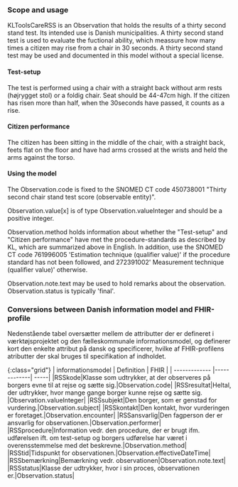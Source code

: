 ### Scope and usage
KLToolsCareRSS is an Observation that holds the results of a thirty second stand test. Its intended use is Danish municipalities. A thirty second stand test is used to evaluate the fuctional ability, which meassure how many times a citizen may rise from a chair in 30 seconds. A thirty second stand test may be used and documented in this model without a special license.

#### Test-setup
The test is performed using a chair with a straight back without arm rests (højrygget stol) or a foldig chair. Seat should be 44-47cm high. If the citizen has risen more than half, when the 30seconds have passed, it counts as a rise.

#### Citizen performance
The citizen has been sitting in the middle of the chair, with a straight back, feets flat on the floor and have had arms crossed at the wrists and held the arms against the torso.

#### Using the model
The Observation.code is fixed to the SNOMED CT code 450738001 "Thirty second chair stand test score (observable entity)".

Observation.value[x] is of type Observation.valueInteger and should be a positive integer.

Observation.method holds information about whether the "Test-setup" and "Citizen performance" have met the procedure-standards as described by KL, which are summarized above in English. In addition, use the SNOMED CT code 761996005 'Estimation technique (qualifier value)' if the procedure standard has not been followed, and 272391002' Measurement technique (qualifier value)' otherwise.

Observation.note.text may be used to hold remarks about the observation. Observation.status is typically 'final'.

### Conversions between Danish information model and FHIR-profile
Nedenstående tabel oversætter mellem de attributter der er defineret i værktøjsprojektet og den fælleskommunale informationsmodel, og definerer kort den enkelte attribut på dansk og specificerer, hvilke af FHIR-profilens atributter der skal bruges til specifikation af indholdet.

{:class="grid"}
|   informationsmodel      | Definition        | FHIR  |
| ------------- |-------------| -----|
|RSSkode|Klasse som udtrykker, at der observeres på borgers evne til at rejse og sætte sig.|Observation.code|
|RSSresultat|Heltal, der udtrykker, hvor mange gange borger kunne rejse og sætte sig. |Observation.valueInteger|
|RSSsubjekt|Den borger, som er genstad for vurdering.|Observation.subject|
|RSSkontakt|Den kontakt, hvor vurderingen er foretaget.|Observation.encounter|
|RSSansvarlig|Den fagperson der er ansvarlig for observationen.|Observation.performer|
|RSSprocedure|Information vedr. den procedure, der er brugt ifm. udførelsen ift. om test-setup og borgers udførelse har været i overensstemmelse med det beskrevne.|Observation.method|
|RSStid|Tidspunkt for observationen.|Observation.effectiveDateTime|
|RSSbemærkning|Bemærkning vedr. observationen|Observation.note.text|
|RSSstatus|Klasse der udtrykker, hvor i sin proces, observationen er.|Observation.status|
